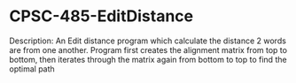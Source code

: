 # CPSC-485-EditDistance

Description: An Edit distance program which calculate the distance
2 words are from one another. Program first creates the alignment 
matrix from top to bottom, then iterates through the matrix again
from bottom to top to find the optimal path
